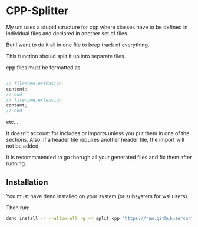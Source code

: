 # CPP-Splitter

My uni uses a stupid structure for cpp where classes have to be defined in individual files and declared in another set of files.

But I want to do it all in one file to keep track of everything.

This function should split it up into separate files.

cpp files must be formatted as

```cpp

// filename.extension
content;
// end
// filename.extension
content;
// end

```

etc...

It doesn't account for includes or imports unless you put them in one of the sections.
Also, if a header file requires another header file, the import will not be added.

It is recommmended to go thorugh all your generated files and fix them after running.

## Installation

You must have deno installed on your system (or subsystem for wsl users).

Then run:

```bash
deno install -r --allow-all -g -n split_cpp "https://raw.githubusercontent.com/Aureliona1/CPP-Splitter/main/split_cpp.ts"
```
